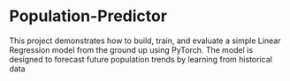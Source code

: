 # Population-Predictor
This project demonstrates how to build, train, and evaluate a simple Linear Regression model from the ground up using PyTorch. The model is designed to forecast future population trends by learning from historical data
